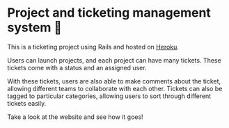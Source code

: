 # Project and ticketing management system :ticket:

This is a ticketing project using Rails and hosted on [Heroku](https://ticketing-app-et.herokuapp.com/). 

Users can launch projects, and each project can have many tickets. These tickets come with a status and an assigned user. 

With these tickets, users are also able to make comments about the ticket, allowing different teams to collaborate with each other. Tickets can also be tagged to particular categories, allowing users to sort through different tickets easily.

Take a look at the website and see how it goes!
